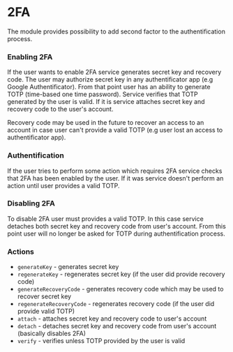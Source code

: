# 2FA
The module provides possibility to add second factor to the authentification process.

### Enabling 2FA
If the user wants to enable 2FA service generates secret key and recovery code.
The user may authorize secret key in any authentificator app (e.g Google Authentificator).
From that point user has an ability to generate TOTP (time-based one time password).
Service verifies that TOTP generated by the user is valid. If it is service attaches
secret key and recovery code to the user's account.

Recovery code may be used in the future to recover an access to an account in case
user can't provide a valid TOTP (e.g user lost an access to authentificator app).

### Authentification
If the user tries to perform some action which requires 2FA service checks that 2FA
has been enabled by the user. If it was service doesn't perform an action until
user provides a valid TOTP.

### Disabling 2FA
To disable 2FA user must provides a valid TOTP. In this case service detaches
both secret key and recovery code from user's account. From this point user will
no longer be asked for TOTP during authentification process.

### Actions
* `generateKey` - generates secret key
* `regenerateKey` - regenerates secret key (if the user did provide recovery code)
* `generateRecoveryCode` - generates recovery code which may be used to recover secret key
* `regenerateRecoveryCode` - regenerates recovery code (if the user did provide valid TOTP)
* `attach` - attaches secret key and recovery code to user's account
* `detach` - detaches secret key and recovery code from user's account (basically disables 2FA)
* `verify` - verifies unless TOTP provided by the user is valid
